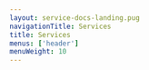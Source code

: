 ```yaml
---
layout: service-docs-landing.pug
navigationTitle: Services
title: Services
menus: ['header']
menuWeight: 10
---
```


